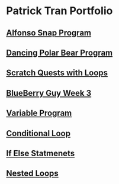 # Patrick Tran Portfolio

## [Alfonso Snap Program](https://www.youtube.com/watch?v=bqmAMXBz6Nw&ab_channel=PatrickTran)

## [Dancing Polar Bear Program](https://www.youtube.com/watch?v=XCGolzBxHMU&ab_channel=PatrickTran)

## [Scratch Quests with Loops](https://www.youtube.com/watch?v=Ijpet4--F8M&ab_channel=PatrickTran)

## [BlueBerry Guy Week 3](https://www.youtube.com/watch?v=kMYwPPFrlns&ab_channel=PatrickTran)

## [Variable Program](https://www.youtube.com/watch?v=ZOgUI8maUWI&ab_channel=PatrickTran)

## [Conditional Loop](https://www.youtube.com/watch?v=UimyAgxhl-I&ab_channel=PatrickTran)

## [If Else Statmenets](https://www.youtube.com/watch?v=QcYNOFM3TmM&ab_channel=PatrickTran)

## [Nested Loops](https://www.youtube.com/watch?v=YIWjMvPForg&ab_channel=PatrickTran)
